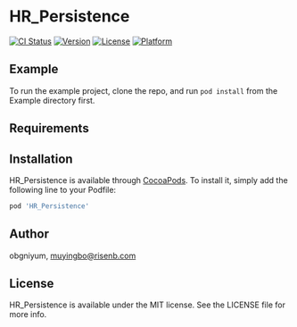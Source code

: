 # HR_Persistence

[![CI Status](http://img.shields.io/travis/obgniyum/HR_Persistence.svg?style=flat)](https://travis-ci.org/obgniyum/HR_Persistence)
[![Version](https://img.shields.io/cocoapods/v/HR_Persistence.svg?style=flat)](http://cocoapods.org/pods/HR_Persistence)
[![License](https://img.shields.io/cocoapods/l/HR_Persistence.svg?style=flat)](http://cocoapods.org/pods/HR_Persistence)
[![Platform](https://img.shields.io/cocoapods/p/HR_Persistence.svg?style=flat)](http://cocoapods.org/pods/HR_Persistence)

## Example

To run the example project, clone the repo, and run `pod install` from the Example directory first.

## Requirements

## Installation

HR_Persistence is available through [CocoaPods](http://cocoapods.org). To install
it, simply add the following line to your Podfile:

```ruby
pod 'HR_Persistence'
```

## Author

obgniyum, muyingbo@risenb.com

## License

HR_Persistence is available under the MIT license. See the LICENSE file for more info.
